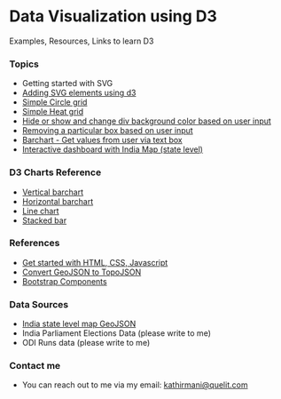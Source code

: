 # Data Visualization using D3
Examples, Resources, Links to learn D3

### Topics
- Getting started with SVG
- [Adding SVG elements using d3](https://jsbin.com/geneku/2/edit?html,output)
- [Simple Circle grid](https://jsbin.com/dutuxu/edit?html,output)
- [Simple Heat grid](https://jsbin.com/mazuzag/edit?html,output)
- [Hide or show and change div background color based on user input](https://jsbin.com/misemix/edit?html,output)
- [Removing a particular box based on user input](https://jsbin.com/xajohip/edit?html,output)
- [Barchart - Get values from user via text box](https://jsbin.com/kizinu/edit?html,output)
- [Interactive dashboard with India Map (state level)](http://htmlpreview.github.io/?https://github.com/skathirmani/learn-d3/blob/master/india_states_map.html)

### D3 Charts Reference
- [Vertical barchart](https://bl.ocks.org/d3noob/bdf28027e0ce70bd132edc64f1dd7ea4)
- [Horizontal barchart](https://bl.ocks.org/alandunning/7008d0332cc28a826b37b3cf6e7bd998)
- [Line chart](https://bl.ocks.org/mbostock/3883245)
- [Stacked bar](https://bl.ocks.org/DimsumPanda/689368252f55179e12185e13c5ed1fee)

### References
- [Get started with HTML, CSS, Javascript](https://www.freecodecamp.com/)
- [Convert GeoJSON to TopoJSON](mapshaper.org)
- [Bootstrap Components](http://getbootstrap.com/components/)

### Data Sources
- [India state level map GeoJSON](http://projects.datameet.org/maps/data/geojson/states.geojson)
- India Parliament Elections Data (please write to me)
- ODI Runs data (please write to me)


### Contact me
- You can reach out to me via my email: kathirmani@quelit.com

